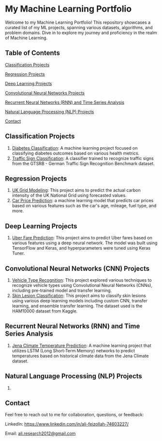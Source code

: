 # My Machine Learning Portfolio
Welcome to my Machine Learning Portfolio! This repository showcases a curated list of my ML projects, spanning various datasets, algorithms, and problem domains. Dive in to explore my journey and proficiency in the realm of Machine Learning.

## Table of Contents
[Classification Projects](https://github.com/faizollah/MyMLProjects/edit/main/README.md#classification-projects)

[Regression Projects](https://github.com/faizollah/MyMLProjects#regression-projects)

[Deep Learning Projects](https://github.com/faizollah/MyMLProjects#deep-learning-projects)

[Convolutional Neural Networks Projects](https://github.com/faizollah/MyMLProjects#convolutional-neural-networks)

[Recurrent Neural Networks (RNN) and Time Series Analysis](https://github.com/faizollah/MyMLProjects/blob/main/README.md#recurrent-neural-networks-rnn-and-time-series-analysis)

[Natural Language Processing (NLP) Projects](https://github.com/faizollah/MyMLProjects/blob/main/README.md#natural-language-processing-nlp-projects)

[Contact](https://github.com/faizollah/MyMLProjects/edit/main/README.md#contact)

## Classification Projects
1. [Diabetes Classification](https://github.com/faizollah/diabetes_classification): A machine learning project focused on classifying diabetes outcomes based on various health metrics.
2. [Traffic Sign Classification](https://github.com/faizollah/traffic-sign-classifier): A classifier trained to recognize traffic signs from the GTSRB - German Traffic Sign Recognition Benchmark dataset.

## Regression Projects
1. [UK Grid Modeling](https://github.com/faizollah/UK-Grid-Modeling): This project aims to predict the actual carbon intensity of the UK National Grid using forecasted values.
2. [Car Price Prediction](https://github.com/faizollah/predict-car-price): a machine learning model that predicts car prices based on various features such as the car's age, mileage, fuel type, and more.

## Deep Learning Projects
1. [Uber Fare Prediction](https://github.com/faizollah/uber-fare-prediction): This project aims to predict Uber fares based on various features using a deep neural network. The model was built using TensorFlow and Keras, and hyperparameters were tuned using Keras Tuner.

## Convolutional Neural Networks (CNN) Projects
1. [Vehicle Type Recognition](https://github.com/faizollah/vehicle-type-recognition): This project explored various techniques to recognize vehicle types using Convolutional Neural Networks (CNNs), including pre-trained model and transfer learning.
2. [Skin Lesion Classification](https://github.com/faizollah/skin-lesion-classification): This project aims to classify skin lesions using various deep learning models including custom CNN, transfer learning, and ensemble transfer learning. The dataset used is the HAM10000 dataset from Kaggle.

## Recurrent Neural Networks (RNN) and Time Series Analysis
1. [Jena Climate Temperature Prediction](https://github.com/faizollah/Jena-Climate-Temperature-Prediction): A machine learning project that utilizes LSTM (Long Short-Term Memory) networks to predict temperatures based on historical climate data from the Jena Climate dataset.

## Natural Language Processing (NLP) Projects
1. []()

## Contact
Feel free to reach out to me for collaboration, questions, or feedback:

LinkedIn: https://www.linkedin.com/in/ali-feizollah-74603227/

Email: ali.research2012@gmail.com
